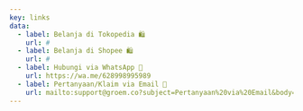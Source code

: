 ```yaml
---
key: links
data:
  - label: Belanja di Tokopedia 🛍️
    url: #
  - label: Belanja di Shopee 🛍️
    url: #
  - label: Hubungi via WhatsApp 💬
    url: https://wa.me/628998995989
  - label: Pertanyaan/Klaim via Email 💬
    url: mailto:support@groem.co?subject=Pertanyaan%20via%20Email&body=Silakan%20sampaikan%20kebutuhan%2Fpertanyaan%2Fklaim%2Fkomplain%20Anda%20di%20bawah%20ini%3A%0A
---
```

